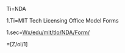 Ti=NDA

1.Ti=MIT Tech Licensing Office Model Forms

1.sec=<a href="index.php?action=list&file=Wx/edu/mit/tlo/NDA/Form/">Wx/edu/mit/tlo/NDA/Form/</a>


=[Z/ol/1]
